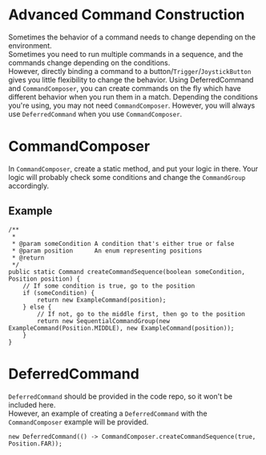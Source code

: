 Advanced Command Construction
===
Sometimes the behavior of a command needs to change depending on the environment.  
Sometimes you need to run multiple commands in a sequence, and the commands change depending on the conditions.  
However, directly binding a command to a button/`Trigger`/`JoystickButton` gives you little flexibility to change the behavior. Using DeferredCommand and `CommandComposer`, you can create commands on the fly which have different behavior when you run them in a match.
Depending the conditions you're using, you may not need `CommandComposer`. However, you will always use `DeferredCommand` when you use `CommandComposer`.

CommandComposer
===
In `CommandComposer`, create a static method, and put your logic in there. Your logic will probably check some conditions and change the `CommandGroup` accordingly.

Example
---

	/**
	 * 
	 * @param someCondition A condition that's either true or false
	 * @param position      An enum representing positions
	 * @return
	 */
	public static Command createCommandSequence(boolean someCondition, Position position) {
		// If some condition is true, go to the position
		if (someCondition) {
			return new ExampleCommand(position);
		} else {
			// If not, go to the middle first, then go to the position
			return new SequentialCommandGroup(new ExampleCommand(Position.MIDDLE), new ExampleCommand(position));
		}
	}

DeferredCommand
===
`DeferredCommand` should be provided in the code repo, so it won't be included here.  
However, an example of creating a `DeferredCommand` with the `CommandComposer` example will be provided.

	new DeferredCommand(() -> CommandComposer.createCommandSequence(true, Position.FAR));